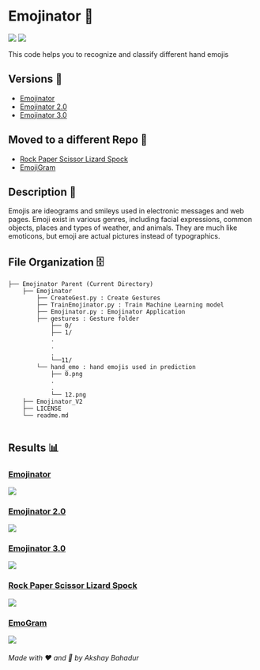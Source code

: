 # Emojinator 🖖

[![](https://img.shields.io/github/license/sourcerer-io/hall-of-fame.svg?colorB=ff0000)](https://github.com/akshaybahadur21/Emojinator/blob/master/LICENSE.md)  [![](https://img.shields.io/badge/Akshay-Bahadur-brightgreen.svg?colorB=ff0000)](https://akshaybahadur.com)

This code helps you to recognize and classify different hand emojis

## Versions 🗽

- [Emojinator](https://github.com/akshaybahadur21/Emojinator/tree/master/Emojinator)
- [Emojinator 2.0](https://github.com/akshaybahadur21/Emojinator/tree/master/Emojinator_V2) 
- [Emojinator 3.0](https://github.com/akshaybahadur21/Emojinator/tree/master/Emojinator_V3)

## Moved to a different Repo 🏺

- [Rock Paper Scissor Lizard Spock](https://github.com/akshaybahadur21/Rock-Paper-Scissors-Lizard-Spock) 
- [EmojiGram](https://github.com/akshaybahadur21/EmojiGram)

## Description 🤘

Emojis are ideograms and smileys used in electronic messages and web pages. Emoji exist in various genres, including facial expressions, common objects, places and types of weather, and animals. They are much like emoticons, but emoji are actual pictures instead of typographics.

## File Organization 🗄️

```shell
├── Emojinator Parent (Current Directory)
    ├── Emojinator 
        ├── CreateGest.py : Create Gestures 
        ├── TrainEmojinator.py : Train Machine Learning model
        ├── Emojinator.py : Emojinator Application
        ├── gestures : Gesture folder
            ├── 0/
            ├── 1/
            .
            .
            .
            └──11/
        └── hand_emo : hand emojis used in prediction
            ├── 0.png
            .
            .
            └── 12.png
    ├── Emojinator_V2 
    ├── LICENSE
    └── readme.md
        
```

## Results 📊

### [Emojinator](https://github.com/akshaybahadur21/Emojinator)
<img src="https://github.com/akshaybahadur21/BLOB/blob/master/emo.gif">

### [Emojinator 2.0](https://github.com/akshaybahadur21/Emojinator/tree/master/Emojinator_V2)
<img src="https://github.com/akshaybahadur21/BLOB/blob/master/emo_v2.gif">


### [Emojinator 3.0](https://github.com/akshaybahadur21/Emojinator/tree/master/Emojinator_V3)
<img src="https://github.com/akshaybahadur21/BLOB/blob/master/emo_v3.gif">

### [Rock Paper Scissor Lizard Spock](https://github.com/akshaybahadur21/Emojinator/tree/master/Rock_Paper_Scissor_Lizard_Spock)
<img src="https://github.com/akshaybahadur21/BLOB/blob/master/RPS.gif">

### [EmoGram](https://github.com/akshaybahadur21/Emojinator/tree/master/EmojiGram)
<img src="https://github.com/akshaybahadur21/BLOB/blob/master/EmoGram.gif">

###### Made with ❤️ and 🦙 by Akshay Bahadur

